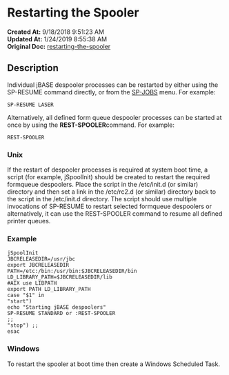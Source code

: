 # Restarting the Spooler

**Created At:** 9/18/2018 9:51:23 AM  
**Updated At:** 1/24/2019 8:55:38 AM  
**Original Doc:** [restarting-the-spooler](https://docs.jbase.com/44205-spooler/restarting-the-spooler)  


## Description 

Individual jBASE despooler processes can be restarted by either using the SP-RESUME command directly, or from the [SP-JOBS](306301-sp-jobs) menu. For example:

```
SP-RESUME LASER
```

Alternatively, all defined form queue despooler processes can be started at once by using the **REST-SPOOLER**command. For example:

```
REST-SPOOLER
```

### 


### Unix

If the restart of despooler processes is required at system boot time, a script (for example, jSpoolInit) should be created to restart the required formqueue despoolers. Place the script in the /etc/init.d (or similar) directory and then set a link in the /etc/rc2.d (or similar) directory back to the script in the /etc/init.d directory. The script should use multiple invocations of SP-RESUME to restart selected formqueue despoolers or alternatively, it can use the REST-SPOOLER command to resume all defined printer queues.



### Example

```
jSpoolInit
JBCRELEASEDIR=/usr/jbc
export JBCRELEASEDIR
PATH=/etc:/bin:/usr/bin:$JBCRELEASEDIR/bin
LD_LIBRARY_PATH=$JBCRELEASEDIR/lib
#AIX use LIBPATH
export PATH LD_LIBRARY_PATH
case "$1" in
"start")
echo "Starting jBASE despoolers"
SP-RESUME STANDARD or :REST-SPOOLER
;;
"stop") ;;
esac
```

### **Windows**

To restart the spooler at boot time then create a Windows Scheduled Task.
